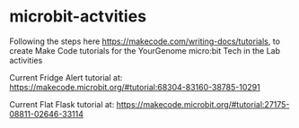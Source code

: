 # microbit-actvities

Following the steps here https://makecode.com/writing-docs/tutorials, to create Make Code tutorials for the YourGenome micro:bit Tech in the Lab activities

Current Fridge Alert tutorial at: https://makecode.microbit.org/#tutorial:68304-83160-38785-10291

Current Flat Flask tutorial at: https://makecode.microbit.org/#tutorial:27175-08811-02646-33114
